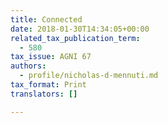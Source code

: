 ```yaml
---
title: Connected
date: 2018-01-30T14:34:05+00:00
related_tax_publication_term:
  - 580
tax_issue: AGNI 67
authors:
  - profile/nicholas-d-mennuti.md
tax_format: Print
translators: []

---
```

